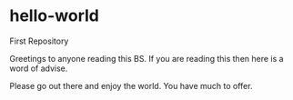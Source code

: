 # hello-world
First Repository

Greetings to anyone reading this BS. If you are reading this then here is a word of advise.  

Please go out there and enjoy the world.  You have much to offer.
